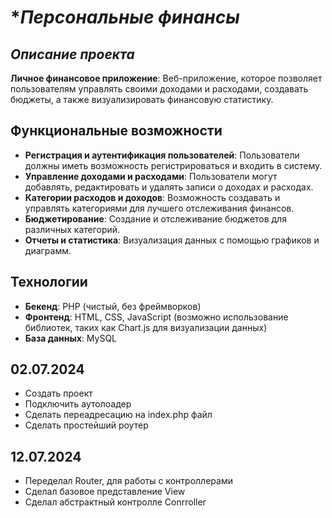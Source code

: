 # **Персональные финансы*

## *Описание проекта*

**Личное финансовое приложение**: Веб-приложение, которое позволяет пользователям управлять своими доходами и расходами, создавать бюджеты, а также визуализировать финансовую статистику.

## **Функциональные возможности**
  - **Регистрация и аутентификация пользователей**: Пользователи должны иметь возможность регистрироваться и входить в систему.
  - **Управление доходами и расходами**: Пользователи могут добавлять, редактировать и удалять записи о доходах и расходах.
  - **Категории расходов и доходов**: Возможность создавать и управлять категориями для лучшего отслеживания финансов.
  - **Бюджетирование**: Создание и отслеживание бюджетов для различных категорий.
  - **Отчеты и статистика**: Визуализация данных с помощью графиков и диаграмм.
## **Технологии**
  - **Бекенд**: PHP (чистый, без фреймворков)
  - **Фронтенд**: HTML, CSS, JavaScript (возможно использование библиотек, таких как Chart.js для визуализации данных)
  - **База данных**: MySQL


## **02.07.2024**
  - Создать проект
  - Подключить аутолоадер 
  - Сделать переадресацию на index.php файл
  - Сделать простейший роутер

## **12.07.2024**
  - Переделал Router, для работы с контроллерами
  - Сделал базовое представление View
  - Сделал абстрактный контролле Conrroller

